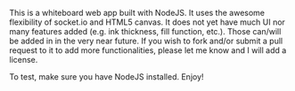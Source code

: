 This is a whiteboard web app built with NodeJS.  It uses the awesome flexibility of socket.io and HTML5 canvas.  It does not yet have much UI nor many features added (e.g. ink thickness, fill function, etc.).  Those can/will be added in in the very near future.  If you wish to fork and/or submit a pull request to it to add more functionalities, please let me know and I will add a license.

To test, make sure you have NodeJS installed.  Enjoy!